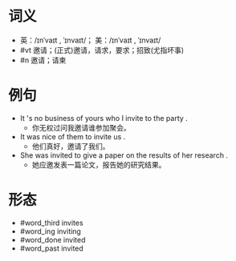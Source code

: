 # 词义
- 英：/ɪnˈvaɪt , ˈɪnvaɪt/； 美：/ɪnˈvaɪt , ˈɪnvaɪt/
- #vt 邀请；(正式)邀请，请求，要求；招致(尤指坏事)
- #n 邀请；请柬
# 例句
- It 's no business of yours who I invite to the party .
	- 你无权过问我邀请谁参加聚会。
- It was nice of them to invite us .
	- 他们真好，邀请了我们。
- She was invited to give a paper on the results of her research .
	- 她应邀发表一篇论文，报告她的研究结果。
# 形态
- #word_third invites
- #word_ing inviting
- #word_done invited
- #word_past invited
